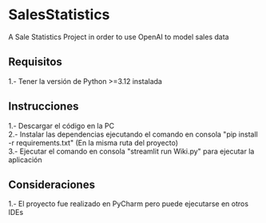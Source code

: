 # SalesStatistics
A Sale Statistics Project in order to use OpenAI to model sales data

## Requisitos
1.- Tener la versión de Python >=3.12 instalada

## Instrucciones
1.- Descargar el código en la PC\
2.- Instalar las dependencias ejecutando el comando en consola "pip install -r requirements.txt" (En la misma ruta del proyecto)\
3.- Ejecutar el comando en consola "streamlit run Wiki.py" para ejecutar la aplicación

## Consideraciones
1.- El proyecto fue realizado en PyCharm pero puede ejecutarse en otros IDEs
